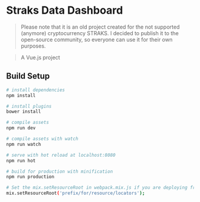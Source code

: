 # Straks Data Dashboard
> Please note that it is an old project created for the not supported (anymore) cryptocurrency STRAKS. I decided to publish it to the open-source community, so everyone can use it for their own purposes.

> A Vue.js project

## Build Setup

``` bash
# install dependencies
npm install

# install plugins
bower install

# compile assets
npm run dev

# compile assets with watch
npm run watch

# serve with hot reload at localhost:8080
npm run hot

# build for production with minification
npm run production

# Set the mix.setResourceRoot in webpack.mix.js if you are deploying from a sub directory of the server
mix.setResourceRoot('prefix/for/resource/locators');
```
